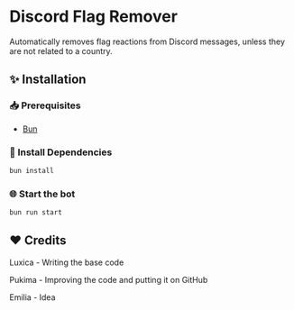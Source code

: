 # Discord Flag Remover
Automatically removes flag reactions from Discord messages, unless they are not related to a country.

## ✨ Installation
### 📥 Prerequisites
- [Bun](https://bun.sh/)

### 🔋 Install Dependencies
```bash
bun install
```

### 🌐 Start the bot
```bash
bun run start
```

## ❤️ Credits
Luxica - Writing the base code

Pukima - Improving the code and putting it on GitHub

Emilia - Idea
